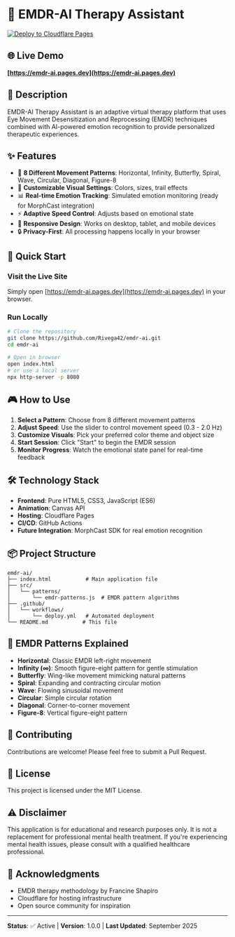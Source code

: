 # 🧠 EMDR-AI Therapy Assistant

[![Deploy to Cloudflare Pages](https://github.com/Rivega42/emdr-ai/actions/workflows/deploy.yml/badge.svg)](https://github.com/Rivega42/emdr-ai/actions/workflows/deploy.yml)

## 🌐 Live Demo
**[https://emdr-ai.pages.dev](https://emdr-ai.pages.dev)**

## 📖 Description
EMDR-AI Therapy Assistant is an adaptive virtual therapy platform that uses Eye Movement Desensitization and Reprocessing (EMDR) techniques combined with AI-powered emotion recognition to provide personalized therapeutic experiences.

## ✨ Features
- 🎯 **8 Different Movement Patterns**: Horizontal, Infinity, Butterfly, Spiral, Wave, Circular, Diagonal, Figure-8
- 🎨 **Customizable Visual Settings**: Colors, sizes, trail effects
- 📊 **Real-time Emotion Tracking**: Simulated emotion monitoring (ready for MorphCast integration)
- ⚡ **Adaptive Speed Control**: Adjusts based on emotional state
- 📱 **Responsive Design**: Works on desktop, tablet, and mobile devices
- 🔒 **Privacy-First**: All processing happens locally in your browser

## 🚀 Quick Start

### Visit the Live Site
Simply open [https://emdr-ai.pages.dev](https://emdr-ai.pages.dev) in your browser.

### Run Locally
```bash
# Clone the repository
git clone https://github.com/Rivega42/emdr-ai.git
cd emdr-ai

# Open in browser
open index.html
# or use a local server
npx http-server -p 8080
```

## 🎮 How to Use

1. **Select a Pattern**: Choose from 8 different movement patterns
2. **Adjust Speed**: Use the slider to control movement speed (0.3 - 2.0 Hz)
3. **Customize Visuals**: Pick your preferred color theme and object size
4. **Start Session**: Click "Start" to begin the EMDR session
5. **Monitor Progress**: Watch the emotional state panel for real-time feedback

## 🛠️ Technology Stack

- **Frontend**: Pure HTML5, CSS3, JavaScript (ES6)
- **Animation**: Canvas API
- **Hosting**: Cloudflare Pages
- **CI/CD**: GitHub Actions
- **Future Integration**: MorphCast SDK for real emotion recognition

## 📦 Project Structure

```
emdr-ai/
├── index.html           # Main application file
├── src/
│   └── patterns/
│       └── emdr-patterns.js  # EMDR pattern algorithms
├── .github/
│   └── workflows/
│       └── deploy.yml   # Automated deployment
└── README.md           # This file
```

## 🔬 EMDR Patterns Explained

- **Horizontal**: Classic EMDR left-right movement
- **Infinity (∞)**: Smooth figure-eight pattern for gentle stimulation
- **Butterfly**: Wing-like movement mimicking natural patterns
- **Spiral**: Expanding and contracting circular motion
- **Wave**: Flowing sinusoidal movement
- **Circular**: Simple circular rotation
- **Diagonal**: Corner-to-corner movement
- **Figure-8**: Vertical figure-eight pattern

## 🤝 Contributing

Contributions are welcome! Please feel free to submit a Pull Request.

## 📄 License

This project is licensed under the MIT License.

## ⚠️ Disclaimer

This application is for educational and research purposes only. It is not a replacement for professional mental health treatment. If you're experiencing mental health issues, please consult with a qualified healthcare professional.

## 🙏 Acknowledgments

- EMDR therapy methodology by Francine Shapiro
- Cloudflare for hosting infrastructure
- Open source community for inspiration

---

**Status**: ✅ Active | **Version**: 1.0.0 | **Last Updated**: September 2025